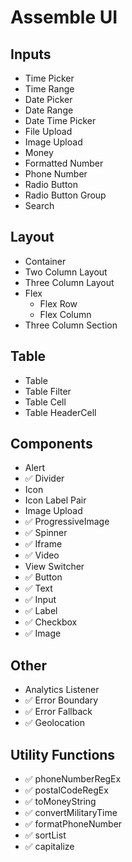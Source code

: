 # Assemble UI

## Inputs
- Time Picker
- Time Range
- Date Picker
- Date Range
- Date Time Picker
- File Upload
- Image Upload
- Money
- Formatted Number
- Phone Number
- Radio Button
- Radio Button Group
- Search

## Layout
- Container
- Two Column Layout
- Three Column Layout
- Flex
  - Flex Row
  - Flex Column
- Three Column Section

## Table
- Table
- Table Filter
- Table Cell
- Table HeaderCell

## Components
- Alert
- ✅  Divider
- Icon
- Icon Label Pair
- Image Upload
- ✅  ProgressiveImage
- ✅  Spinner
- ✅  Iframe
- ✅  Video
- View Switcher
- ✅  Button
- ✅  Text
- ✅  Input
- ✅  Label
- ✅  Checkbox
- ✅  Image

## Other
- Analytics Listener
- ✅  Error Boundary
- ✅  Error Fallback
- ✅  Geolocation

## Utility Functions
- ✅  phoneNumberRegEx
- ✅  postalCodeRegEx
- ✅  toMoneyString
- ✅  convertMilitaryTime
- ✅  formatPhoneNumber
- ✅  sortList
- ✅  capitalize
